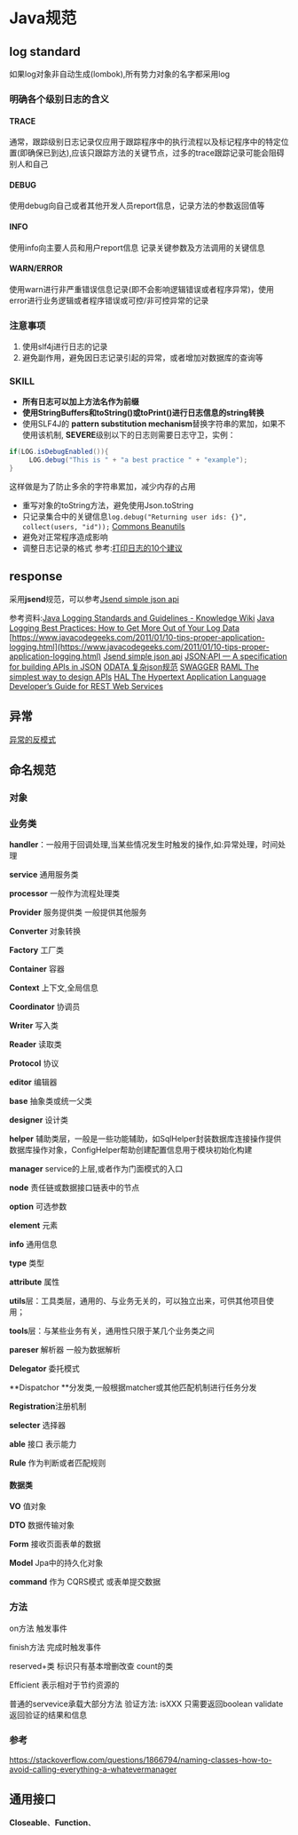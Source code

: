 # Java规范

## log standard

如果log对象非自动生成(lombok),所有势力对象的名字都采用log

### 明确各个级别日志的含义
#### TRACE
通常，跟踪级别日志记录仅应用于跟踪程序中的执行流程以及标记程序中的特定位置(即确保已到达),应该只跟踪方法的关键节点，过多的trace跟踪记录可能会阻碍别人和自己
#### DEBUG
使用debug向自己或者其他开发人员report信息，记录方法的参数返回值等
#### INFO
使用info向主要人员和用户report信息
记录关键参数及方法调用的关键信息
#### WARN/ERROR
使用warn进行非严重错误信息记录(即不会影响逻辑错误或者程序异常)，使用error进行业务逻辑或者程序错误或可控/非可控异常的记录
### 注意事项
1. 使用slf4j进行日志的记录
2. 避免副作用，避免因日志记录引起的异常，或者增加对数据库的查询等
### SKILL
* **所有日志可以加上方法名作为前缀**
* **使用StringBuffers和toString()或toPrint()进行日志信息的string转换**
* 使用SLF4J的 **pattern substitution mechanism**替换字符串的累加，如果不使用该机制, **SEVERE**级别以下的日志则需要日志守卫，实例：
``` java
if(LOG.isDebugEnabled()){
     LOG.debug("This is " + "a best practice " + "example");
}
```
这样做是为了防止多余的字符串累加，减少内存的占用
* 重写对象的toString方法，避免使用Json.toString
* 只记录集合中的关键信息`log.debug("Returning user ids: {}", collect(users, "id"));`
 [Commons Beanutils](http://commons.apache.org/beanutils) 
* 避免对正常程序造成影响
* 调整日志记录的格式
参考:[打印日志的10个建议](https://blog.csdn.net/qq_38941937/article/details/82284942)
## response
采用**jsend**规范，可以参考[Jsend simple json api](https://github.com/omniti-labs/jsend)

参考资料:[Java Logging Standards and Guidelines - Knowledge Wiki](https://wiki.base22.com/btg/java-logging-standards-and-guidelines-2361.html)
[Java Logging Best Practices: How to Get More Out of Your Log Data](https://stackify.com/java-logging-best-practices/)
 [https://www.javacodegeeks.com/2011/01/10-tips-proper-application-logging.html](https://www.javacodegeeks.com/2011/01/10-tips-proper-application-logging.html) 
[Jsend simple json api](https://github.com/omniti-labs/jsend)
[JSON:API — A specification for building APIs in JSON](https://jsonapi.org/)
[ODATA 复杂json规范](http://docs.oasis-open.org/odata/odata-json-format/v4.0/errata02/os/odata-json-format-v4.0-errata02-os-complete.html#_Toc403940655)
[SWAGGER](https://github.com/swagger-api/swagger-core/wiki)
[RAML The simplest way to design APIs](https://raml.org/)
[HAL The Hypertext Application Language](http://stateless.co/hal_specification.html) 
[Developer’s Guide for REST Web Services](https://identify.pitneybowes.com/docs/identify/v1/en/rest/index.html)

## 异常

[异常的反模式](https://www.cnblogs.com/elaron/archive/2012/12/24/2831286.html)

## 命名规范

### 对象

### 业务类

**handler**：一般用于回调处理,当某些情况发生时触发的操作,如:异常处理，时间处理

**service** 通用服务类

**processor**  一般作为流程处理类

**Provider** 服务提供类 一般提供其他服务

**Converter** 对象转换

**Factory** 工厂类

**Container** 容器

**Context** 上下文,全局信息

**Coordinator** 协调员

**Writer** 写入类

**Reader** 读取类

**Protocol** 协议

**editor** 编辑器

**base** 抽象类或统一父类

**designer**  设计类

**helper** 辅助类层，一般是一些功能辅助，如SqlHelper封装数据库连接操作提供数据库操作对象，ConfigHelper帮助创建配置信息用于模块初始化构建

**manager** service的上层,或者作为门面模式的入口

**node** 责任链或数据接口链表中的节点

**option** 可选参数

**element** 元素

**info** 通用信息

**type** 类型

**attribute** 属性

**utils**层：工具类层，通用的、与业务无关的，可以独立出来，可供其他项目使用；

**tools**层：与某些业务有关，通用性只限于某几个业务类之间

**pareser** 解析器 一般为数据解析

**Delegator** 委托模式

**Dispatchor **分发类,一般根据matcher或其他匹配机制进行任务分发

**Registration**注册机制

**selecter** 选择器

**able** 接口 表示能力 

**Rule** 作为判断或者匹配规则

#### 数据类

**VO** 值对象

**DTO** 数据传输对象

**Form** 接收页面表单的数据

**Model** Jpa中的持久化对象

**command** 作为 CQRS模式 或表单提交数据

### 方法

on方法 触发事件

finish方法 完成时触发事件

reserved+类 标识只有基本增删改查 count的类

Efficient 表示相对于节约资源的

普通的servevice承载大部分方法
验证方法: isXXX 只需要返回boolean  validate  返回验证的结果和信息

### 参考

https://stackoverflow.com/questions/1866794/naming-classes-how-to-avoid-calling-everything-a-whatevermanager

## 通用接口

**Closeable**、**Function**、